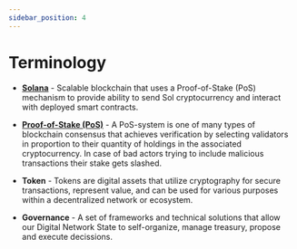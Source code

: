 ```yaml
---
sidebar_position: 4
---
```


# Terminology

- [**Solana**](https://solana.com) - Scalable blockchain that uses a Proof-of-Stake (PoS) mechanism to
  provide ability to send Sol cryptocurrency and interact with deployed smart contracts.

- [**Proof-of-Stake (PoS)**](https://www.blockchain-council.org/blockchain/proof-of-work-vs-proof-of-stake-beginners-guide/) -
  A PoS-system is one of many types of blockchain consensus that achieves verification by selecting
  validators in proportion to their quantity of holdings in the associated cryptocurrency. In case of
  bad actors trying to include malicious transactions their stake gets slashed.

- **Token** - Tokens are digital assets that utilize cryptography for secure transactions, represent
  value, and can be used for various purposes within a decentralized network or ecosystem.

- **Governance** - A set of frameworks and technical solutions that allow our Digital Network State to self-organize, manage treasury, propose and execute decissions.
